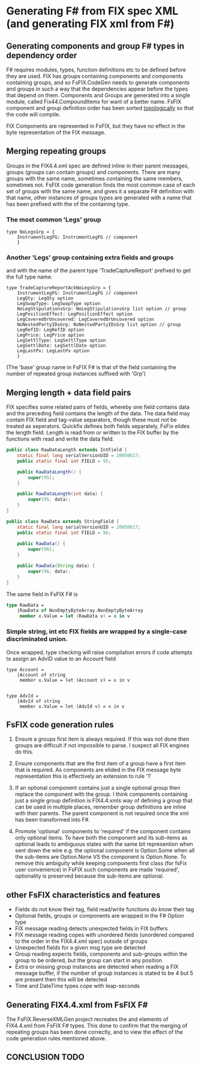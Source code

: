 # Generating F# from FIX spec XML (and generating FIX xml from F#)


## Generating components and group F# types in dependency order

F# requires modules, types, function definitions etc to be defined before they are used. FIX has groups containing components and components containing groups, and so FsFIX.CodeGen needs to generate components and groups in such a way that the dependencies appear before the types that depend on them. Components and Groups are generated into a single module, called Fix44.CompoundItems for want of a better name. FsFIX component and group definition order has been sorted [topologically](https://en.wikipedia.org/wiki/Topological_sorting) so that the code will compile.

FIX Components are represented in FsFIX, but they have no effect in the byte representation of the FIX message. 


## Merging repeating groups

Groups in the FIX4.4.xml spec are defined inline in their parent messages, groups (groups can contain groups) and components. There are many groups with the same name, sometimes containing the same members, sometimes not. FsFIX code generation finds the most common case of each set of groups with the same name, and gives it a separate F# definition with that name, other instances of groups types are generated with a name that has been prefixed with the of the containing type. 

### The most common 'Legs' group

```F#
type NoLegsGrp = {
    InstrumentLegFG: InstrumentLegFG // component
    }
```

### Another 'Legs' group containing extra fields and groups

and with the name of the parent type 'TradeCaptureReport' prefixed to get the full type name.

```F#
type TradeCaptureReportAckNoLegsGrp = {
    InstrumentLegFG: InstrumentLegFG // component
    LegQty: LegQty option
    LegSwapType: LegSwapType option
    NoLegStipulationsGrp: NoLegStipulationsGrp list option // group
    LegPositionEffect: LegPositionEffect option
    LegCoveredOrUncovered: LegCoveredOrUncovered option
    NoNestedPartyIDsGrp: NoNestedPartyIDsGrp list option // group
    LegRefID: LegRefID option
    LegPrice: LegPrice option
    LegSettlType: LegSettlType option
    LegSettlDate: LegSettlDate option
    LegLastPx: LegLastPx option
    }
```
(The 'base' group name in FsFIX F# is that of the field containing the number of repeated group instances suffixed with 'Grp')


## Merging length + data field pairs

FIX specifies some related pairs of fields, whereby one field contains data and the preceding field contains the length of the data. The data field may contain FIX field and tag-value separators, though these must not be treated as seperators. Quickfix defines both fields separately, FsFix elides the length field. Length is read from or written to the FIX buffer by the functions with read and write the data field. 

```Java
public class RawDataLength extends IntField {
    static final long serialVersionUID = 20050617;
    public static final int FIELD = 95;

    public RawDataLength() {
        super(95);
    }

    public RawDataLength(int data) {
        super(95, data);
    }
}

public class RawData extends StringField {
    static final long serialVersionUID = 20050617;
    public static final int FIELD = 96;
    
    public RawData() {
        super(96);
    }

    public RawData(String data) {
        super(96, data);
    }
}

```

The same field in FsFIX F# is

```fsharp
type RawData =
    |RawData of NonEmptyByteArray.NonEmptyByteArray
     member x.Value = let (RawData v) = x in v
```

### Simple string, int etc FIX fields are wrapped by a single-case discriminated union.

Once wrapped, type checking will raise compilation errors if code attempts to assign an AdvID value to an Account field

```F#
type Account =
    |Account of string
     member x.Value = let (Account v) = x in v


type AdvId =
    |AdvId of string
     member x.Value = let (AdvId v) = x in v
```


## FsFIX code generation rules

1. Ensure a groups first item is always required. If this was not done then groups are difficult if not impossible to parse. I suspect all FIX engines do this.

2. Ensure components that are the first item of a group have a first item that is required. As components are elided in the FIX message byte representation this is effectively an extension to rule '1'

3. If an optional component contains just a single optional group then replace the component with the group. I think components containing just a single group definition is FIX4.4.xmls way of defining a group that can be used in multiple places, remember group definitions are inline with their parents. The parent component is not required once the xml has been transformed into F#.

4. Promote 'optional' components to 'required' if the component contains only optional items. To have both the component and its sub-items as optional leads to ambiguous states with the same bit represention when sent down the wire e.g. the optional component is Option.Some when all the sub-items are Option.None VS the component is Option.None.
To remove this ambiguity while keeping components first class (for fsFix user convenience) in FsFIX such components are made 'required', optionality is preserved because the sub-items are optional.


## other FsFIX characteristics and features

- Fields do not know their tag, field read/write functions do know their tag
- Optional fields, groups or components are wrapped in the F# Option type
- FIX message reading detects unexpected fields in FIX buffers
- FIX message reading copes with unordered fields (unordered compared to the order in the FIX4.4.xml spec) outside of groups
- Unexpected fields for a given msg type are detected
- Group reading expects fields, components and sub-groups within the group to be ordered, but the group can start in any position
- Extra or missing group instances are detected when reading a FIX message buffer, if the number of group instances is stated to be 4 but 5 are present then this will be detected
- Time and DateTime types cope with leap-seconds


## Generating FIX4.4.xml from FsFIX F#

The FsFIX.ReverseXMLGen project recreates the <messages> and <components> elements of FIX4.4.xml from FsFIX F# types. This done to confirm that the merging of repeating groups has been done correctly, and to view the effect of the code generation rules mentioned above. 



## CONCLUSION TODO
